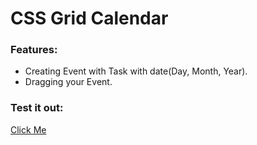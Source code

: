 # CSS Grid Calendar

### Features:
- Creating Event with Task with date(Day, Month, Year).
- Dragging your Event.

### Test it out:
[Click Me](https://danbilous1.github.io/CSS-Grid-Calendar/)
